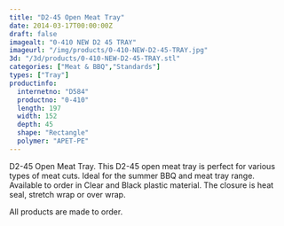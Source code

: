 ```yaml
---
title: "D2-45 Open Meat Tray"
date: 2014-03-17T00:00:00Z
draft: false
imagealt: "0-410 NEW D2 45 TRAY"
imageurl: "/img/products/0-410-NEW-D2-45-TRAY.jpg"
3d: "/3d/products/0-410-NEW-D2-45-TRAY.stl"
categories: ["Meat & BBQ","Standards"]
types: ["Tray"]
productinfo:
  internetno: "D584"
  productno: "0-410"
  length: 197
  width: 152
  depth: 45
  shape: "Rectangle"
  polymer: "APET-PE"
---
```

D2-45 Open Meat Tray. This D2-45 open meat tray is perfect for various types of meat cuts. Ideal for the summer BBQ and meat tray range. Available to order in Clear and Black plastic material. The closure is heat seal, stretch wrap or over wrap.

All products are made to order.